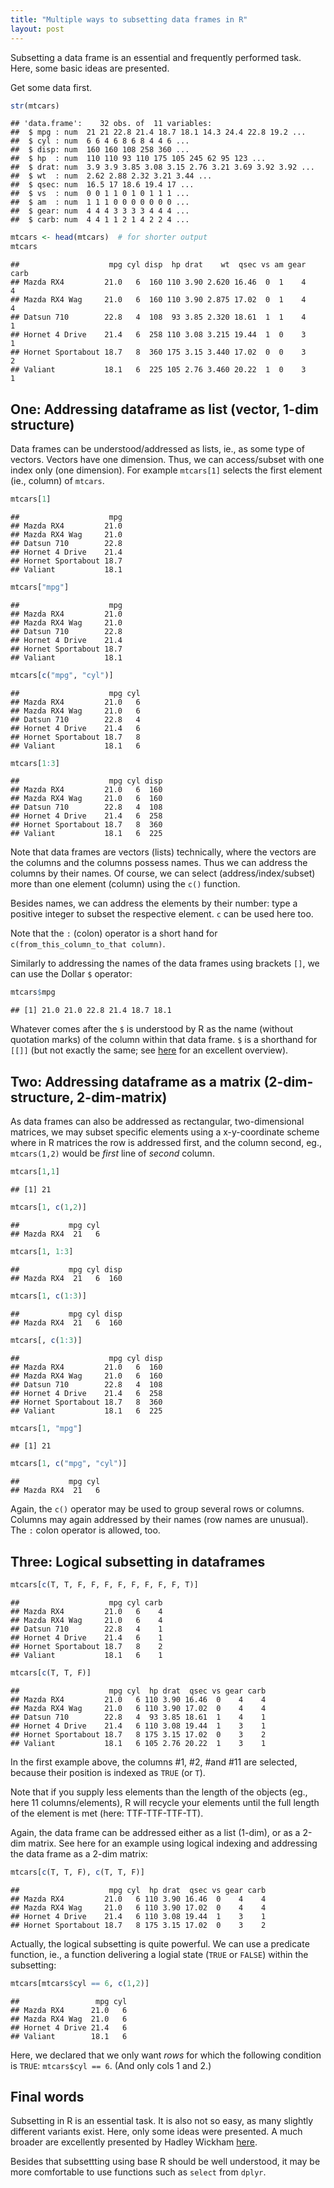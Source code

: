 ```yaml
---
title: "Multiple ways to subsetting data frames in R"
layout: post
---
```


Subsetting a data frame is an essential and frequently performed task. Here, some basic ideas are presented.

Get some data first.

```r
str(mtcars)
```

```
## 'data.frame':	32 obs. of  11 variables:
##  $ mpg : num  21 21 22.8 21.4 18.7 18.1 14.3 24.4 22.8 19.2 ...
##  $ cyl : num  6 6 4 6 8 6 8 4 4 6 ...
##  $ disp: num  160 160 108 258 360 ...
##  $ hp  : num  110 110 93 110 175 105 245 62 95 123 ...
##  $ drat: num  3.9 3.9 3.85 3.08 3.15 2.76 3.21 3.69 3.92 3.92 ...
##  $ wt  : num  2.62 2.88 2.32 3.21 3.44 ...
##  $ qsec: num  16.5 17 18.6 19.4 17 ...
##  $ vs  : num  0 0 1 1 0 1 0 1 1 1 ...
##  $ am  : num  1 1 1 0 0 0 0 0 0 0 ...
##  $ gear: num  4 4 4 3 3 3 3 4 4 4 ...
##  $ carb: num  4 4 1 1 2 1 4 2 2 4 ...
```

```r
mtcars <- head(mtcars)  # for shorter output
mtcars
```

```
##                    mpg cyl disp  hp drat    wt  qsec vs am gear carb
## Mazda RX4         21.0   6  160 110 3.90 2.620 16.46  0  1    4    4
## Mazda RX4 Wag     21.0   6  160 110 3.90 2.875 17.02  0  1    4    4
## Datsun 710        22.8   4  108  93 3.85 2.320 18.61  1  1    4    1
## Hornet 4 Drive    21.4   6  258 110 3.08 3.215 19.44  1  0    3    1
## Hornet Sportabout 18.7   8  360 175 3.15 3.440 17.02  0  0    3    2
## Valiant           18.1   6  225 105 2.76 3.460 20.22  1  0    3    1
```


## One: Addressing dataframe as list (vector, 1-dim structure)
Data frames can be understood/addressed as lists, ie., as some type of vectors. Vectors have one dimension. Thus, we can access/subset with one index only (one dimension). For example `mtcars[1]` selects the first element (ie., column) of `mtcars`.


```r
mtcars[1]
```

```
##                    mpg
## Mazda RX4         21.0
## Mazda RX4 Wag     21.0
## Datsun 710        22.8
## Hornet 4 Drive    21.4
## Hornet Sportabout 18.7
## Valiant           18.1
```

```r
mtcars["mpg"]
```

```
##                    mpg
## Mazda RX4         21.0
## Mazda RX4 Wag     21.0
## Datsun 710        22.8
## Hornet 4 Drive    21.4
## Hornet Sportabout 18.7
## Valiant           18.1
```

```r
mtcars[c("mpg", "cyl")]  
```

```
##                    mpg cyl
## Mazda RX4         21.0   6
## Mazda RX4 Wag     21.0   6
## Datsun 710        22.8   4
## Hornet 4 Drive    21.4   6
## Hornet Sportabout 18.7   8
## Valiant           18.1   6
```

```r
mtcars[1:3]
```

```
##                    mpg cyl disp
## Mazda RX4         21.0   6  160
## Mazda RX4 Wag     21.0   6  160
## Datsun 710        22.8   4  108
## Hornet 4 Drive    21.4   6  258
## Hornet Sportabout 18.7   8  360
## Valiant           18.1   6  225
```

Note that data frames are vectors (lists) technically, where the vectors are the columns and the columns possess names. Thus we can address the columns by their names. Of course, we can select (address/index/subset) more than one element (column) using the `c()` function.

Besides names, we can address the elements by their number: type a positive integer to subset the respective element. `c` can be used here too.

Note that the `:` (colon) operator is a short hand for `c(from_this_column_to_that column)`.


Similarly to addressing the names of the data frames using brackets `[]`, we can use the Dollar `$` operator:


```r
mtcars$mpg
```

```
## [1] 21.0 21.0 22.8 21.4 18.7 18.1
```

Whatever comes after the `$` is understood by R as the name (without quotation marks) of the column within that data frame. `$` is a shorthand for `[[]]` (but not exactly the same; see [here](http://adv-r.had.co.nz/Subsetting.html) for an excellent overview).


## Two: Addressing dataframe as a matrix (2-dim-structure, 2-dim-matrix)

As data frames can also be addressed as rectangular, two-dimensional matrices, we may subset specific elements using a x-y-coordinate scheme where in R matrices the row is addressed first, and the column second, eg., `mtcars(1,2)` would be *first* line of *second* column.


```r
mtcars[1,1]
```

```
## [1] 21
```

```r
mtcars[1, c(1,2)]
```

```
##           mpg cyl
## Mazda RX4  21   6
```

```r
mtcars[1, 1:3]
```

```
##           mpg cyl disp
## Mazda RX4  21   6  160
```

```r
mtcars[1, c(1:3)]
```

```
##           mpg cyl disp
## Mazda RX4  21   6  160
```

```r
mtcars[, c(1:3)]
```

```
##                    mpg cyl disp
## Mazda RX4         21.0   6  160
## Mazda RX4 Wag     21.0   6  160
## Datsun 710        22.8   4  108
## Hornet 4 Drive    21.4   6  258
## Hornet Sportabout 18.7   8  360
## Valiant           18.1   6  225
```

```r
mtcars[1, "mpg"]
```

```
## [1] 21
```

```r
mtcars[1, c("mpg", "cyl")]  
```

```
##           mpg cyl
## Mazda RX4  21   6
```


Again, the `c()` operator may be used to group several rows or columns. Columns may again addressed by their names (row names are  unusual). The `:` colon operator is allowed, too.

## Three: Logical subsetting in dataframes

```r
mtcars[c(T, T, F, F, F, F, F, F, F, F, T)]
```

```
##                    mpg cyl carb
## Mazda RX4         21.0   6    4
## Mazda RX4 Wag     21.0   6    4
## Datsun 710        22.8   4    1
## Hornet 4 Drive    21.4   6    1
## Hornet Sportabout 18.7   8    2
## Valiant           18.1   6    1
```

```r
mtcars[c(T, T, F)]
```

```
##                    mpg cyl  hp drat  qsec vs gear carb
## Mazda RX4         21.0   6 110 3.90 16.46  0    4    4
## Mazda RX4 Wag     21.0   6 110 3.90 17.02  0    4    4
## Datsun 710        22.8   4  93 3.85 18.61  1    4    1
## Hornet 4 Drive    21.4   6 110 3.08 19.44  1    3    1
## Hornet Sportabout 18.7   8 175 3.15 17.02  0    3    2
## Valiant           18.1   6 105 2.76 20.22  1    3    1
```

In the first example above, the columns #1, #2, #and #11 are selected, because their position is indexed as `TRUE` (or `T`).

Note that if you supply less elements than the length of the objects (eg., here 11 columns/elements), R will recycle your elements until the full length of the element is met (here: TTF-TTF-TTF-TT).

Again, the data frame can be addressed either as a list (1-dim), or as a 2-dim matrix. See here for an example using logical indexing and addressing the data frame as a 2-dim matrix:


```r
mtcars[c(T, T, F), c(T, T, F)]
```

```
##                    mpg cyl  hp drat  qsec vs gear carb
## Mazda RX4         21.0   6 110 3.90 16.46  0    4    4
## Mazda RX4 Wag     21.0   6 110 3.90 17.02  0    4    4
## Hornet 4 Drive    21.4   6 110 3.08 19.44  1    3    1
## Hornet Sportabout 18.7   8 175 3.15 17.02  0    3    2
```


Actually, the logical subsetting is quite powerful. We can use a predicate function, ie., a function delivering a logial state (`TRUE` or `FALSE`) within the subsetting:


```r
mtcars[mtcars$cyl == 6, c(1,2)]
```

```
##                 mpg cyl
## Mazda RX4      21.0   6
## Mazda RX4 Wag  21.0   6
## Hornet 4 Drive 21.4   6
## Valiant        18.1   6
```

Here, we declared that we only want *rows* for which the following condition is `TRUE`: `mtcars$cyl == 6`. (And only cols 1 and 2.)



## Final words

Subsetting in R is an essential task. It is also not so easy, as many slightly different variants exist. Here, only some ideas were presented. A much broader are excellently presented by Hadley Wickham [here](http://adv-r.had.co.nz/Subsetting.html).

Besides that subsettting using base R should be well understood, it may be more comfortable to use functions such as `select` from `dplyr`.





